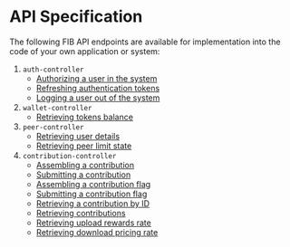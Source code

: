# API Specification

The following FIB API endpoints are available for implementation into the code of your own application or system:

1. `auth-controller`
   - [Authorizing a user in the system](./api-specification/auth-controller/authorizing-a-user-in-the-system.md)
   - [Refreshing authentication tokens](./api-specification/auth-controller/refreshing-authentication-tokens.md)
   - [Logging a user out of the system](./api-specification/auth-controller/logging-a-user-out-of-the-system.md)
2. `wallet-controller`
   - [Retrieving tokens balance](./api-specification/wallet-controller/retrieving-token-balance.md)
3. `peer-controller`
   - [Retrieving user details](./api-specification/peer-controller/retrieving-user-details.md)
   - [Retrieving peer limit state](./api-specification/peer-controller/retrieving-peer-limit-state.md)
4. `contribution-controller`
   - [Assembling a contribution](./api-specification/contribution-controller/assembling-a-contribution.md)
   - [Submitting a contribution](./api-specification/contribution-controller/submitting-a-contribution.md)
   - [Assembling a contribution flag](./api-specification/contribution-controller/assembling-a-contribution-flag.md)
   - [Submitting a contribution flag](./api-specification/contribution-controller/submitting-a-contribution-flag.md)
   - [Retrieving a contribution by ID](./api-specification/contribution-controller/retrieving-a-contribution-by-ID.md)
   - [Retrieving contributions](./api-specification/contribution-controller/retrieving-contributions.md)
   - [Retrieving upload rewards rate](./api-specification/contribution-controller/retrieving-rewards-rate.md)
   - [Retrieving download pricing rate](./api-specification/contribution-controller/retrieving-pricing-rate.md)
